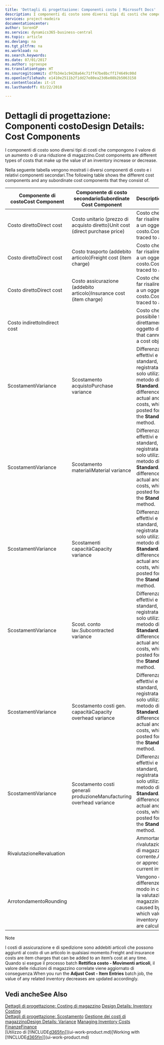 ```yaml
---
title: 'Dettagli di progettazione: Componenti costo | Microsoft Docs'
description: I componenti di costo sono diversi tipi di costi che compongono il valore di un aumento o di una riduzione di magazzino.
services: project-madeira
documentationcenter: 
author: SorenGP
ms.service: dynamics365-business-central
ms.topic: article
ms.devlang: na
ms.tgt_pltfrm: na
ms.workload: na
ms.search.keywords: 
ms.date: 07/01/2017
ms.author: sgroespe
ms.translationtype: HT
ms.sourcegitcommit: d7fb34e1c9428a64c71ff47be8bcff174649c00d
ms.openlocfilehash: e1410e2511b2f1dd27e80ea23d6e08b2b5063158
ms.contentlocale: it-it
ms.lasthandoff: 03/22/2018

---
```

# <a name="design-details-cost-components"></a><span data-ttu-id="a3e88-103">Dettagli di progettazione: Componenti costo</span><span class="sxs-lookup"><span data-stu-id="a3e88-103">Design Details: Cost Components</span></span>
<span data-ttu-id="a3e88-104">I componenti di costo sono diversi tipi di costi che compongono il valore di un aumento o di una riduzione di magazzino.</span><span class="sxs-lookup"><span data-stu-id="a3e88-104">Cost components are different types of costs that make up the value of an inventory increase or decrease.</span></span>  

 <span data-ttu-id="a3e88-105">Nella seguente tabella vengono mostrati i diversi componenti di costo e i relativi componenti secondari.</span><span class="sxs-lookup"><span data-stu-id="a3e88-105">The following table shows the different cost components and any subordinate cost components that they consist of.</span></span>  

|<span data-ttu-id="a3e88-106">Componente di costo</span><span class="sxs-lookup"><span data-stu-id="a3e88-106">Cost Component</span></span>|<span data-ttu-id="a3e88-107">Componente di costo secondario</span><span class="sxs-lookup"><span data-stu-id="a3e88-107">Subordinate Cost Component</span></span>|<span data-ttu-id="a3e88-108">Description</span><span class="sxs-lookup"><span data-stu-id="a3e88-108">Description</span></span>|  
|--------------------|--------------------------------|---------------------------------------|  
|<span data-ttu-id="a3e88-109">Costo diretto</span><span class="sxs-lookup"><span data-stu-id="a3e88-109">Direct cost</span></span>|<span data-ttu-id="a3e88-110">Costo unitario (prezzo di acquisto diretto)</span><span class="sxs-lookup"><span data-stu-id="a3e88-110">Unit cost (direct purchase price)</span></span>|<span data-ttu-id="a3e88-111">Costo che è possibile far risalire direttamente a un oggetto di costo.</span><span class="sxs-lookup"><span data-stu-id="a3e88-111">Cost that can be traced to a cost object.</span></span>|  
|<span data-ttu-id="a3e88-112">Costo diretto</span><span class="sxs-lookup"><span data-stu-id="a3e88-112">Direct cost</span></span>|<span data-ttu-id="a3e88-113">Costo trasporto (addebito articolo)</span><span class="sxs-lookup"><span data-stu-id="a3e88-113">Freight cost (item charge)</span></span>|<span data-ttu-id="a3e88-114">Costo che è possibile far risalire direttamente a un oggetto di costo.</span><span class="sxs-lookup"><span data-stu-id="a3e88-114">Cost that can be traced to a cost object.</span></span>|  
|<span data-ttu-id="a3e88-115">Costo diretto</span><span class="sxs-lookup"><span data-stu-id="a3e88-115">Direct cost</span></span>|<span data-ttu-id="a3e88-116">Costo assicurazione (addebito articolo)</span><span class="sxs-lookup"><span data-stu-id="a3e88-116">Insurance cost (item charge)</span></span>|<span data-ttu-id="a3e88-117">Costo che è possibile far risalire direttamente a un oggetto di costo.</span><span class="sxs-lookup"><span data-stu-id="a3e88-117">Cost that can be traced to a cost object.</span></span>|  
|<span data-ttu-id="a3e88-118">Costo indiretto</span><span class="sxs-lookup"><span data-stu-id="a3e88-118">Indirect cost</span></span>||<span data-ttu-id="a3e88-119">Costo che non è possibile far risalire direttamente a un oggetto di costo.</span><span class="sxs-lookup"><span data-stu-id="a3e88-119">Cost that cannot be traced to a cost object.</span></span>|  
|<span data-ttu-id="a3e88-120">Scostamenti</span><span class="sxs-lookup"><span data-stu-id="a3e88-120">Variance</span></span>|<span data-ttu-id="a3e88-121">Scostamento acquisto</span><span class="sxs-lookup"><span data-stu-id="a3e88-121">Purchase variance</span></span>|<span data-ttu-id="a3e88-122">Differenza tra costi effettivi e costi standard, che viene registrata per gli articoli solo utilizzando il metodo di costing **Standard**.</span><span class="sxs-lookup"><span data-stu-id="a3e88-122">The difference between actual and standard costs, which is only posted for items using the **Standard** costing method.</span></span>|  
|<span data-ttu-id="a3e88-123">Scostamenti</span><span class="sxs-lookup"><span data-stu-id="a3e88-123">Variance</span></span>|<span data-ttu-id="a3e88-124">Scostamento materiali</span><span class="sxs-lookup"><span data-stu-id="a3e88-124">Material variance</span></span>|<span data-ttu-id="a3e88-125">Differenza tra costi effettivi e costi standard, che viene registrata per gli articoli solo utilizzando il metodo di costing **Standard**.</span><span class="sxs-lookup"><span data-stu-id="a3e88-125">The difference between actual and standard costs, which is only posted for items using the **Standard** costing method.</span></span>|  
|<span data-ttu-id="a3e88-126">Scostamenti</span><span class="sxs-lookup"><span data-stu-id="a3e88-126">Variance</span></span>|<span data-ttu-id="a3e88-127">Scostamenti capacità</span><span class="sxs-lookup"><span data-stu-id="a3e88-127">Capacity variance</span></span>|<span data-ttu-id="a3e88-128">Differenza tra costi effettivi e costi standard, che viene registrata per gli articoli solo utilizzando il metodo di costing **Standard**.</span><span class="sxs-lookup"><span data-stu-id="a3e88-128">The difference between actual and standard costs, which is only posted for items using the **Standard** costing method.</span></span>|  
|<span data-ttu-id="a3e88-129">Scostamenti</span><span class="sxs-lookup"><span data-stu-id="a3e88-129">Variance</span></span>|<span data-ttu-id="a3e88-130">Scost. conto lav.</span><span class="sxs-lookup"><span data-stu-id="a3e88-130">Subcontracted variance</span></span>|<span data-ttu-id="a3e88-131">Differenza tra costi effettivi e costi standard, che viene registrata per gli articoli solo utilizzando il metodo di costing **Standard**.</span><span class="sxs-lookup"><span data-stu-id="a3e88-131">The difference between actual and standard costs, which is only posted for items using the **Standard** costing method.</span></span>|  
|<span data-ttu-id="a3e88-132">Scostamenti</span><span class="sxs-lookup"><span data-stu-id="a3e88-132">Variance</span></span>|<span data-ttu-id="a3e88-133">Scostamento costi gen. capacità</span><span class="sxs-lookup"><span data-stu-id="a3e88-133">Capacity overhead variance</span></span>|<span data-ttu-id="a3e88-134">Differenza tra costi effettivi e costi standard, che viene registrata per gli articoli solo utilizzando il metodo di costing **Standard**.</span><span class="sxs-lookup"><span data-stu-id="a3e88-134">The difference between actual and standard costs, which is only posted for items using the **Standard** costing method.</span></span>|  
|<span data-ttu-id="a3e88-135">Scostamenti</span><span class="sxs-lookup"><span data-stu-id="a3e88-135">Variance</span></span>|<span data-ttu-id="a3e88-136">Scostamento costi generali produzione</span><span class="sxs-lookup"><span data-stu-id="a3e88-136">Manufacturing overhead variance</span></span>|<span data-ttu-id="a3e88-137">Differenza tra costi effettivi e costi standard, che viene registrata per gli articoli solo utilizzando il metodo di costing **Standard**.</span><span class="sxs-lookup"><span data-stu-id="a3e88-137">The difference between actual and standard costs, which is only posted for items using the **Standard** costing method.</span></span>|  
|<span data-ttu-id="a3e88-138">Rivalutazione</span><span class="sxs-lookup"><span data-stu-id="a3e88-138">Revaluation</span></span>||<span data-ttu-id="a3e88-139">Ammortamento o rivalutazione del valore di magazzino corrente.</span><span class="sxs-lookup"><span data-stu-id="a3e88-139">A depreciation or appreciation of the current inventory value.</span></span>|  
|<span data-ttu-id="a3e88-140">Arrotondamento</span><span class="sxs-lookup"><span data-stu-id="a3e88-140">Rounding</span></span>||<span data-ttu-id="a3e88-141">Vengono calcolate le differenze causate dal modo in cui diminuisce la valutazione del magazzino.</span><span class="sxs-lookup"><span data-stu-id="a3e88-141">Residuals caused by the way in which valuation of inventory decreases are calculated.</span></span>|  

> [!NOTE]  
>  <span data-ttu-id="a3e88-142">I costi di assicurazione e di spedizione sono addebiti articoli che possono aggiunti al costo di un articolo in qualsiasi momento.</span><span class="sxs-lookup"><span data-stu-id="a3e88-142">Freight and insurance costs are item charges that can be added to an item’s cost at any time.</span></span> <span data-ttu-id="a3e88-143">Quando si esegue il processo batch **Rettifica costo - Movimenti articoli**, il valore delle riduzioni di magazzino correlate viene aggiornato di conseguenza.</span><span class="sxs-lookup"><span data-stu-id="a3e88-143">When you run the **Adjust Cost - Item Entries** batch job, the value of any related inventory decreases are updated accordingly.</span></span>  

## <a name="see-also"></a><span data-ttu-id="a3e88-144">Vedi anche</span><span class="sxs-lookup"><span data-stu-id="a3e88-144">See Also</span></span>  
 <span data-ttu-id="a3e88-145">[Dettagli di progettazione: Costing di magazzino](design-details-inventory-costing.md) </span><span class="sxs-lookup"><span data-stu-id="a3e88-145">[Design Details: Inventory Costing](design-details-inventory-costing.md) </span></span>  
 <span data-ttu-id="a3e88-146">[Dettagli di progettazione: Scostamento](design-details-variance.md) [Gestione dei costi di magazzino](finance-manage-inventory-costs.md)</span><span class="sxs-lookup"><span data-stu-id="a3e88-146">[Design Details: Variance](design-details-variance.md) [Managing Inventory Costs](finance-manage-inventory-costs.md)</span></span>  
 [<span data-ttu-id="a3e88-147">Finanze</span><span class="sxs-lookup"><span data-stu-id="a3e88-147">Finance</span></span>](finance.md)  
 <span data-ttu-id="a3e88-148">[Utilizzo di [!INCLUDE[d365fin](includes/d365fin_md.md)]](ui-work-product.md)</span><span class="sxs-lookup"><span data-stu-id="a3e88-148">[Working with [!INCLUDE[d365fin](includes/d365fin_md.md)]](ui-work-product.md)</span></span>  

